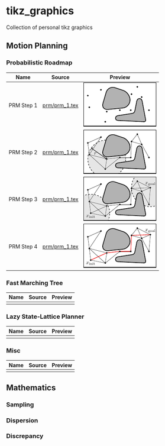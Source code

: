 # tikz_graphics
Collection of personal tikz graphics

## Motion Planning

### Probabilistic Roadmap

| Name | Source | Preview | 
|------|--------|---------|
| PRM Step 1 | [prm/prm_1.tex](prm/prm_1.tex) | ![alt text](previews/prm_1.png) | 
| PRM Step 2 | [prm/prm_1.tex](prm/prm_1.tex) | ![alt text](previews/prm_2.png) | 
| PRM Step 3 | [prm/prm_1.tex](prm/prm_1.tex) | ![alt text](previews/prm_3.png) | 
| PRM Step 4 | [prm/prm_1.tex](prm/prm_1.tex) | ![alt text](previews/prm_4.png) | 

### Fast Marching Tree

| Name | Source | Preview | 
|------|--------|---------|
|   |   |   |

### Lazy State-Lattice Planner

| Name | Source | Preview | 
|------|--------|---------|
|   |   |   |

### Misc

| Name | Source | Preview | 
|------|--------|---------|
|   |   |   |

## Mathematics

### Sampling

### Dispersion

### Discrepancy